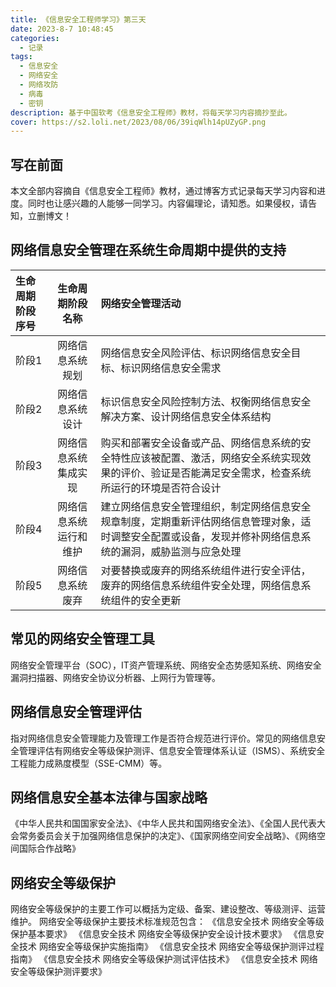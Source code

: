 ```yaml
---
title: 《信息安全工程师学习》第三天
date: 2023-8-7 10:48:45
categories:
  - 记录
tags:
  - 信息安全
  - 网络安全
  - 网络攻防
  - 病毒
  - 密钥
description: 基于中国软考《信息安全工程师》教材，将每天学习内容摘抄至此。
cover: https://s2.loli.net/2023/08/06/39iqWlh14pUZyGP.png
---
```

## 写在前面
本文全部内容摘自《信息安全工程师》教材，通过博客方式记录每天学习内容和进度。同时也让感兴趣的人能够一同学习。内容偏理论，请知悉。如果侵权，请告知，立删博文！
## 网络信息安全管理在系统生命周期中提供的支持
| 生命周期阶段序号      | 生命周期阶段名称 |    网络安全管理活动 |   
| :--------- | :--: | :----------- | 
| 阶段1   |  网络信息系统规划      |    网络信息安全风险评估、标识网络信息安全目标、标识网络信息安全需求 | 
| 阶段2   |  网络信息系统设计      |    标识信息安全风险控制方法、权衡网络信息安全解决方案、设计网络信息安全体系结构 | 
| 阶段3   |  网络信息系统集成实现   |购买和部署安全设备或产品、网络信息系统的安全特性应该被配置、激活，网络安全系统实现效果的评价、验证是否能满足安全需求，检查系统所运行的环境是否符合设计 | 
| 阶段4   |  网络信息系统运行和维护 | 建立网络信息安全管理组织，制定网络信息安全规章制度，定期重新评估网络信息管理对象，适时调整安全配置或设备，发现并修补网络信息系统的漏洞，威胁监测与应急处理 | 
| 阶段5   |  网络信息系统废弃       | 对要替换或废弃的网络系统组件进行安全评估，废弃的网络信息系统组件安全处理，网络信息系统组件的安全更新 | 

## 常见的网络安全管理工具
网络安全管理平台（SOC），IT资产管理系统、网络安全态势感知系统、网络安全漏洞扫描器、网络安全协议分析器、上网行为管理等。
## 网络信息安全管理评估
指对网络信息安全管理能力及管理工作是否符合规范进行评价。常见的网络信息安全管理评估有网络安全等级保护测评、信息安全管理体系认证（ISMS）、系统安全工程能力成熟度模型（SSE-CMM）等。
## 网络信息安全基本法律与国家战略
《中华人民共和国国家安全法》、《中华人民共和国网络安全法》、《全国人民代表大会常务委员会关于加强网络信息保护的决定》、《国家网络空间安全战略》、《网络空间国际合作战略》
## 网络安全等级保护
网络安全等级保护的主要工作可以概括为定级、备案、建设整改、等级测评、运营维护。
网络安全等级保护主要技术标准规范包含：
《信息安全技术 网络安全等级保护基本要求》
《信息安全技术 网络安全等级保护安全设计技术要求》
《信息安全技术 网络安全等级保护实施指南》
《信息安全技术 网络安全等级保护测评过程指南》
《信息安全技术 网络安全等级保护测试评估技术》
《信息安全技术 网络安全等级保护测评要求》




